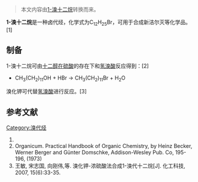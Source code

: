 > 本文内容由[1-溴十二烷](https://zh.wikipedia.org/wiki/1-溴十二烷)转换而来。


**1-溴十二烷**是一种卤代烃，化学式为C<sub>12</sub>H<sub>25</sub>Br，可用于合成新洁尔灭等化学品。\[1\]

## 制备

1-溴十二烷可由[十二醇在](https://zh.wikipedia.org/wiki/十二醇 "wikilink")[硫酸](../Page/硫酸.md "wikilink")的存在下和[氢溴酸](../Page/氢溴酸.md "wikilink")反应得到：\[2\]

  -
    CH<sub>3</sub>(CH<sub>2</sub>)<sub>11</sub>OH + HBr → CH<sub>3</sub>(CH<sub>2</sub>)<sub>11</sub>Br + H<sub>2</sub>O

溴化钾可代替[氢溴酸](../Page/氢溴酸.md "wikilink")进行反应。\[3\]

## 参考文献

[Category:溴代烃](https://zh.wikipedia.org/wiki/Category:溴代烃 "wikilink")

1.
2.  Organicum. Practical Handbook of Organic Chemistry, by Heinz Becker, Werner Berger and Günter Domschke, Addison-Wesley Pub. Co, 195-196, (1973)
3.  王敏, 宋志国, 向刚伟,等. 溴化钾-浓硫酸法合成1-溴代十二烷\[J\]. 化工科技, 2007, 15(6):33-35.